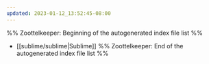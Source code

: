 ```yaml
---
updated: 2023-01-12_13:52:45-08:00
---
```

%% Zoottelkeeper: Beginning of the autogenerated index file list  %%
-  [[sublime/sublime|Sublime]]
%% Zoottelkeeper: End of the autogenerated index file list  %%
